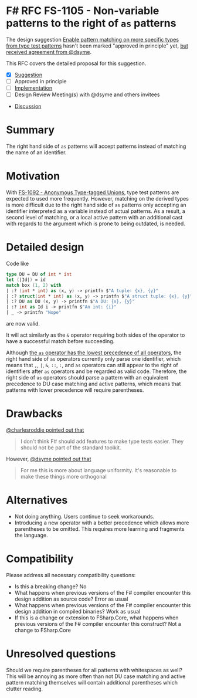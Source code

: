 # F# RFC FS-1105 - Non-variable patterns to the right of `as` patterns

The design suggestion [Enable pattern matching on more specific types from type test patterns](https://github.com/fsharp/fslang-suggestions/issues/1025) hasn't been marked "approved in principle" yet, [but received agreement from @dsyme](https://github.com/fsharp/fslang-suggestions/issues/1025#issuecomment-857010104).

This RFC covers the detailed proposal for this suggestion.

- [x] [Suggestion](https://github.com/fsharp/fslang-suggestions/issues/1025)
- [ ] Approved in principle
- [ ] [Implementation](https://github.com/dotnet/fsharp/pull/FILL-ME-IN)
- [ ] Design Review Meeting(s) with @dsyme and others invitees
- [Discussion](https://github.com/fsharp/fslang-design/discussions/FILL-ME-IN)

# Summary

The right hand side of `as` patterns will accept patterns instead of matching the name of an identifier.

# Motivation

With [FS-1092 - Anonymous Type-tagged Unions](https://github.com/fsharp/fslang-design/discussions/519), type test patterns are expected to used more frequently. However, matching on the derived types is more difficult due to the right hand side of `as` patterns only accepting an identifier interpreted as a variable instead of actual patterns. As a result, a second level of matching, or a local active pattern with an additional cast with regards to the argument which is prone to being outdated, is needed.

# Detailed design

Code like
```fs
type DU = DU of int * int
let (|Id|) = id
match box (1, 2) with
| :? (int * int) as (x, y) -> printfn $"A tuple: {x}, {y}"
| :? struct(int * int) as (x, y) -> printfn $"A struct tuple: {x}, {y}"
| :? DU as DU (x, y) -> printfn $"A DU: {x}, {y}"
| :? int as Id i -> printfn $"An int: {i}"
| _ -> printfn "Nope"
```
are now valid.

It will act similarly as the `&` operator requiring both sides of the operator to have a successful match before succeeding.

Although [the `as` operator has the lowest precedence of all operators](https://docs.microsoft.com/en-us/dotnet/fsharp/language-reference/symbol-and-operator-reference/#operator-precedence), the right hand side of `as` operators currently only parse one identifier, which means that `,`, `|`, `&`, `::`, `:`, and `as` operators can still appear to the right of identifiers after `as` operators and be regarded as valid code. Therefore, the right side of `as` operators should parse a pattern with an equivalent precedence to DU case matching and active patterns, which means that patterns with lower precedence will require parentheses.


# Drawbacks

[@charlesroddie pointed out that](https://github.com/fsharp/fslang-suggestions/issues/1025#issuecomment-856287392)
> I don't think F# should add features to make type tests easier. They should not be part of the standard toolkit.

However, [@dsyme pointed out that](https://github.com/fsharp/fslang-suggestions/issues/1025#issuecomment-857005525)
> For me this is more about language uniformity. It's reasonable to make these things more orthogonal

# Alternatives

- Not doing anything. Users continue to seek workarounds.
- Introducing a new operator with a better precedence which allows more parentheses to be omitted. This requires more learning and fragments the language.

# Compatibility

Please address all necessary compatibility questions:

* Is this a breaking change? No
* What happens when previous versions of the F# compiler encounter this design addition as source code? Error as usual
* What happens when previous versions of the F# compiler encounter this design addition in compiled binaries? Work as usual
* If this is a change or extension to FSharp.Core, what happens when previous versions of the F# compiler encounter this construct? Not a change to FSharp.Core


# Unresolved questions

Should we require parentheses for all patterns with whitespaces as well? This will be annoying as more often than not DU case matching and active pattern matching themselves will contain additional parentheses which clutter reading.
